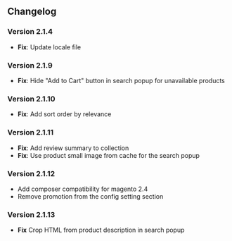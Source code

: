 ## Changelog

### Version 2.1.4

- **Fix**: Update locale file

### Version 2.1.9

- **Fix**: Hide "Add to Cart" button in search popup for unavailable products

### Version 2.1.10

- **Fix**: Add sort order by relevance

### Version 2.1.11

- **Fix**: Add review summary to collection
- **Fix**: Use product small image from cache for the search popup

### Version 2.1.12
- Add composer compatibility for magento 2.4
- Remove promotion from the config setting section

### Version 2.1.13
- **Fix** Crop HTML from product description in search popup
